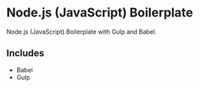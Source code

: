 # Node.js (JavaScript) Boilerplate

Node.js (JavaScript) Boilerplate with Gulp and Babel.

## Includes

- Babel
- Gulp
